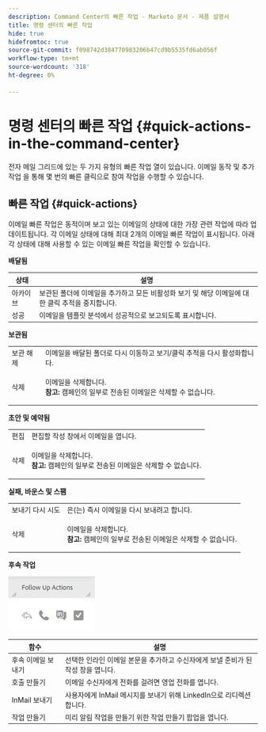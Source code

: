 ```yaml
---
description: Command Center의 빠른 작업 - Marketo 문서 - 제품 설명서
title: 명령 센터의 빠른 작업
hide: true
hidefromtoc: true
source-git-commit: f098742d384770983206b47cd9b5535fd6ab056f
workflow-type: tm+mt
source-wordcount: '318'
ht-degree: 0%

---
```


# 명령 센터의 빠른 작업 {#quick-actions-in-the-command-center}

전자 메일 그리드에 있는 두 가지 유형의 빠른 작업 열이 있습니다. 이메일 동작 및 추가 작업 을 통해 몇 번의 빠른 클릭으로 참여 작업을 수행할 수 있습니다.

## 빠른 작업 {#quick-actions}

이메일 빠른 작업은 동적이며 보고 있는 이메일의 상태에 대한 가장 관련 작업에 따라 업데이트됩니다. 각 이메일 상태에 대해 최대 2개의 이메일 빠른 작업이 표시됩니다. 아래 각 상태에 대해 사용할 수 있는 이메일 빠른 작업을 확인할 수 있습니다.

**배달됨**

| 상태 | 설명 |
|---|---|
| 아카이브 | 보관된 폴더에 이메일을 추가하고 모든 비활성화 보기 및 해당 이메일에 대한 클릭 추적을 중지합니다. |
| 성공 | 이메일을 템플릿 분석에서 성공적으로 보고되도록 표시합니다. |

**보관됨**

<table> 
 <colgroup> 
  <col> 
  <col> 
 </colgroup> 
 <tbody> 
  <tr> 
   <td>보관 해제</td> 
   <td>이메일을 배달된 폴더로 다시 이동하고 보기/클릭 추적을 다시 활성화합니다.</td> 
  </tr> 
  <tr> 
   <td>삭제</td> 
   <td><p>이메일을 삭제합니다.<br><strong>참고:</strong> 캠페인의 일부로 전송된 이메일은 삭제할 수 없습니다.</p></td> 
  </tr> 
 </tbody> 
</table>

**초안 및 예약됨**

<table> 
 <colgroup> 
  <col> 
  <col> 
 </colgroup> 
 <tbody> 
  <tr> 
   <td>편집</td> 
   <td>편집할 작성 창에서 이메일을 엽니다.</td> 
  </tr> 
  <tr> 
   <td>삭제</td> 
   <td><p>이메일을 삭제합니다.<br><strong>참고:</strong> 캠페인의 일부로 전송된 이메일은 삭제할 수 없습니다.</p></td> 
  </tr> 
 </tbody> 
</table>

**실패, 바운스 및 스팸**

<table> 
 <colgroup> 
  <col> 
  <col> 
 </colgroup> 
 <tbody> 
  <tr> 
   <td>보내기 다시 시도</td> 
   <td>은(는) 즉시 이메일을 다시 보내려고 합니다.</td> 
  </tr> 
  <tr> 
   <td>삭제</td> 
   <td><p>이메일을 삭제합니다.<br><strong>참고:</strong> 캠페인의 일부로 전송된 이메일은 삭제할 수 없습니다.</p></td> 
  </tr> 
 </tbody> 
</table>

**후속 작업**

![](assets/quick-actions-in-the-command-center-1.png)

| 함수 | 설명 |
|---|---|
| 후속 이메일 보내기 | 선택한 인라인 이메일 본문을 추가하고 수신자에게 보낼 준비가 된 작성 창을 엽니다. |
| 호출 만들기 | 이메일 수신자에게 전화를 걸려면 영업 전화를 엽니다. |
| InMail 보내기 | 사용자에게 InMail 메시지를 보내기 위해 LinkedIn으로 리디렉션합니다. |
| 작업 만들기 | 미리 알림 작업을 만들기 위한 작업 만들기 팝업을 엽니다. |
